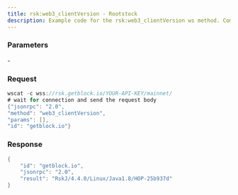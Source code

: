 ```yaml
---
title: rsk:web3_clientVersion - Rootstock
description: Example code for the rsk:web3_clientVersion ws method. Сomplete guide on how to use rsk:web3_clientVersion ws in GetBlock.io Web3 documentation.
---
```


### Parameters


\-

### Request

``` java
wscat -c wss://rsk.getblock.io/YOUR-API-KEY/mainnet/ 
# wait for connection and send the request body 
{"jsonrpc": "2.0",
"method": "web3_clientVersion",
"params": [],
"id": "getblock.io"}
```

###  Response

``` java
{
    "id": "getblock.io",
    "jsonrpc": "2.0",
    "result": "RskJ/4.4.0/Linux/Java1.8/HOP-25b937d"
}
```

